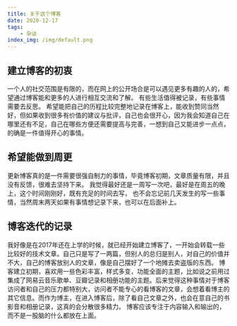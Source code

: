 ```yaml
---
title: 关于这个博客
date: 2020-12-17
tags:
    - 杂谈
index_img: /img/default.png
---
```

## 建立博客的初衷
一个人的社交范围是有限的，而在网上的公开场合是可以遇见更多有趣的人的，希望通过博客能和更多的人进行相互交流和了解。
有些生活值得被记录，有些事情需要去反思。
希望能把自己的历程比较完整地记录在博客上，能收到赞同当然好，但如果收到很多有价值的建议与批评，自己也会很开心，因为我会知道自己在哪里还有不足，自己在哪些方便还需要提高与完善，一想到自己又能进步一点点，的确是一件值得开心的事情。

## 希望能做到周更

更新博客真的是一件需要很强自制力的事情，毕竟博客初期，文章质量有限，并且没有反馈，很难去坚持下来。
我觉得最好还是一周写一次吧，最好是在周五的晚上，这个时间刚刚好，既有充足的时间去写，
也不会忘记前几天发生的写一些事情，当然周末两天如果有事情想记录下来，也可以在后面补上。

## 博客迭代的记录
我好像是在2017年还在上学的时候，就已经开始建立博客了，一开始会转载一些比较好的技术文章。自己只是写了一两篇，但别人的总归是别人，对自己的价值并不大，自己的博客放别人的文章，像是自己摆好了一个地摊去卖盗版的东西。
博客建立初期，喜欢用一些色彩丰富，样式多变，功能全面的主题，比如说之前用过集成了网易云音乐歌单、豆瓣记录和相册功能的主题。后来觉得这种事情对于博客访问者和自己的压力都特别大，访问者不能专心的看博客的文章，会想着看博主的其它信息。而作为博主，在进入博客后，除了看自己文章之外，也会在意自己的书影音和相册记录，这真的会分散很多精力。
博客应该专注于内容输入和输出的，而不是一股脑的什么都放在上面。
